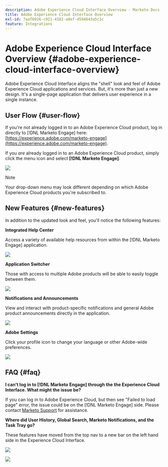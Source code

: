 ```yaml
---
description: Adobe Experience Cloud Interface Overview - Marketo Docs - Product Documentation
title: Adobe Experience Cloud Interface Overview
exl-id: 7aaf6926-c921-4182-a8ef-d594643a5c1c
feature: Integrations
---
```

# Adobe Experience Cloud Interface Overview {#adobe-experience-cloud-interface-overview}

Adobe Experience Cloud Interface aligns the "shell" look and feel of Adobe Experience Cloud applications and services. But, it's more than just a new design. It's a single-page application that delivers user experience in a single instance.

## User Flow {#user-flow}

If you're not already logged in to an Adobe Experience Cloud product, log in directly to [!DNL Marketo Engage] here: [https://experience.adobe.com/marketo-engage](https://experience.adobe.com/marketo-engage).

If you _are_ already logged in to an Adobe Experience Cloud product, simply click the menu icon and select **[!DNL Marketo Engage]**.

   ![](assets/unified-shell-overview-1.png)

>[!NOTE]
>
>Your drop-down menu may look different depending on which Adobe Experience Cloud products you're subscribed to.

## New Features {#new-features}

In addition to the updated look and feel, you'll notice the following features:

**Integrated Help Center**

Access a variety of available help resources from within the [!DNL Marketo Engage] application.

   ![](assets/unified-shell-overview-2.png)

**Application Switcher**

Those with access to multiple Adobe products will be able to easily toggle between them.

   ![](assets/unified-shell-overview-3.png)

**Notifications and Announcements**

View and interact with product-specific notifications and general Adobe product announcements directly in the application.

   ![](assets/unified-shell-overview-4.png)

**Adobe Settings**

Click your profile icon to change your language or other Adobe-wide preferences.

   ![](assets/unified-shell-overview-5.png)

## FAQ {#faq}

**I can't log in to [!DNL Marketo Engage] through the the Experience Cloud Interface. What might the issue be?**

If you can log in to Adobe Experience Cloud, but then see "Failed to load page" error, the issue could be on the [!DNL Marketo Engage] side. Please contact [Marketo Support](https://nation.marketo.com/t5/support/ct-p/Support) for assistance.

**Where did User History, Global Search, Marketo Notifications, and the Task Tray go?**

These features have moved from the top nav to a new bar on the left hand side in the Experience Cloud Interface.

   ![](assets/unified-shell-overview-6.png)

   ![](assets/unified-shell-overview-7.png)
